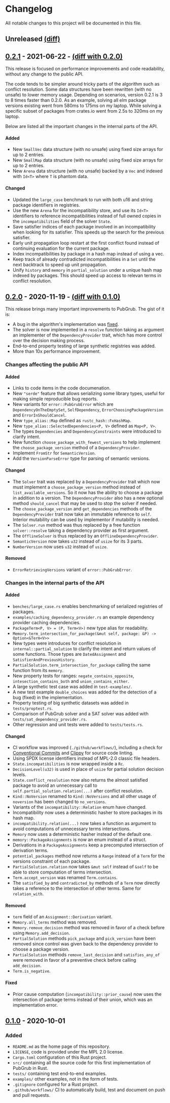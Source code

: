 # Changelog

All notable changes to this project will be documented in this file.

## Unreleased [(diff)][unreleased-diff]

## [0.2.1] - 2021-06-22 - [(diff with 0.2.0)][0.2.0-diff]

This release is focused on performance improvements and code readability, without any change to the public API.

The code tends to be simpler around tricky parts of the algorithm such as conflict resolution.
Some data structures have been rewritten (with no unsafe) to lower memory usage.
Depending on scenarios, version 0.2.1 is 3 to 8 times faster than 0.2.0.
As an example, solving all elm package versions existing went from 580ms to 175ms on my laptop.
While solving a specific subset of packages from crates.io went from 2.5s to 320ms on my laptop.

Below are listed all the important changes in the internal parts of the API.

#### Added

- New `SmallVec` data structure (with no unsafe) using fixed size arrays for up to 2 entries.
- New `SmallMap` data structure (with no unsafe) using fixed size arrays for up to 2 entries.
- New `Arena` data structure (with no unsafe) backed by a `Vec` and indexed with `Id<T>` where `T` is phantom data.

#### Changed

- Updated the `large_case` benchmark to run with both u16 and string package identifiers in registries.
- Use the new `Arena` for the incompatibility store, and use its `Id<T>` identifiers to reference incompatibilities instead of full owned copies in the `incompatibilities` field of the solver `State`.
- Save satisfier indices of each package involved in an incompatibility when looking for its satisfier. This speeds up the search for the previous satisfier.
- Early unit propagation loop restart at the first conflict found instead of continuing evaluation for the current package.
- Index incompatibilities by package in a hash map instead of using a vec.
- Keep track of already contradicted incompatibilities in a `Set` until the next backtrack to speed up unit propagation.
- Unify `history` and `memory` in `partial_solution` under a unique hash map indexed by packages. This should speed up access to relevan terms in conflict resolution.

## [0.2.0] - 2020-11-19 - [(diff with 0.1.0)][0.1.0-diff]

This release brings many important improvements to PubGrub.
The gist of it is:

- A bug in the algorithm's implementation was [fixed](https://github.com/pubgrub-rs/pubgrub/pull/23).
- The solver is now implemented in a `resolve` function taking as argument
  an implementer of the `DependencyProvider` trait,
  which has more control over the decision making process.
- End-to-end property testing of large synthetic registries was added.
- More than 10x performance improvement.

### Changes affecting the public API

#### Added

- Links to code items in the code documenation.
- New `"serde"` feature that allows serializing some library types, useful for making simple reproducible bug reports.
- New variants for `error::PubGrubError` which are `DependencyOnTheEmptySet`,
  `SelfDependency`, `ErrorChoosingPackageVersion` and `ErrorInShouldCancel`.
- New `type_alias::Map` defined as `rustc_hash::FxHashMap`.
- New `type_alias::SelectedDependencies<P, V>` defined as `Map<P, V>`.
- The types `Dependencies` and `DependencyConstraints` were introduced to clarify intent.
- New function `choose_package_with_fewest_versions` to help implement
  the `choose_package_version` method of a `DependencyProvider`.
- Implement `FromStr` for `SemanticVersion`.
- Add the `VersionParseError` type for parsing of semantic versions.

#### Changed

- The `Solver` trait was replaced by a `DependencyProvider` trait
  which now must implement a `choose_package_version` method
  instead of `list_available_versions`.
  So it now has the ability to choose a package in addition to a version.
  The `DependencyProvider` also has a new optional method `should_cancel`
  that may be used to stop the solver if needed.
- The `choose_package_version` and `get_dependencies` methods of the
  `DependencyProvider` trait now take an immutable reference to `self`.
  Interior mutability can be used by implementor if mutability is needed.
- The `Solver.run` method was thus replaced by a free function `solver::resolve`
  taking a dependency provider as first argument.
- The `OfflineSolver` is thus replaced by an `OfflineDependencyProvider`.
- `SemanticVersion` now takes `u32` instead of `usize` for its 3 parts.
- `NumberVersion` now uses `u32` instead of `usize`.

#### Removed

- `ErrorRetrievingVersions` variant of `error::PubGrubError`.

### Changes in the internal parts of the API

#### Added

- `benches/large_case.rs` enables benchmarking of serialized registries of packages.
- `examples/caching_dependency_provider.rs` an example dependency provider caching dependencies.
- `PackageTerm<P, V> = (P, Term<V>)` new type alias for readability.
- `Memory.term_intersection_for_package(&mut self, package: &P) -> Option<&Term<V>>`
- New types were introduces for conflict resolution in `internal::partial_solution`
  to clarify the intent and return values of some functions.
  Those types are `DatedAssignment` and `SatisfierAndPreviousHistory`.
- `PartialSolution.term_intersection_for_package` calling the same function
  from its `memory`.
- New property tests for ranges: `negate_contains_opposite`, `intesection_contains_both`
  and `union_contains_either`.
- A large synthetic test case was added in `test-examples/`.
- A new test example `double_choices` was added
  for the detection of a bug (fixed) in the implementation.
- Property testing of big synthetic datasets was added in `tests/proptest.rs`.
- Comparison of PubGrub solver and a SAT solver
  was added with `tests/sat_dependency_provider.rs`.
- Other regression and unit tests were added to `tests/tests.rs`.

#### Changed

- CI workflow was improved (`./github/workflows/`), including a check for
  [Conventional Commits](https://www.conventionalcommits.org/en/v1.0.0/) and
  [Clippy](https://github.com/rust-lang/rust-clippy) for source code linting.
- Using SPDX license identifiers instead of MPL-2.0 classic file headers.
- `State.incompatibilities` is now wrapped inside a `Rc`.
- `DecisionLevel(u32)` is used in place of `usize` for partial solution decision levels.
- `State.conflict_resolution` now also returns the almost satisfied package
  to avoid an unnecessary call to `self.partial_solution.relation(...)` after conflict resolution.
- `Kind::NoVersion` renamed to `Kind::NoVersions` and all other usage of `noversion`
  has been changed to `no_versions`.
- Variants of the `incompatibility::Relation` enum have changed.
- Incompatibility now uses a deterministic hasher to store packages in its hash map.
- `incompatibility.relation(...)` now takes a function as argument to avoid computations
  of unnecessary terms intersections.
- `Memory` now uses a deterministic hasher instead of the default one.
- `memory::PackageAssignments` is now an enum instead of a struct.
- Derivations in a `PackageAssignments` keep a precomputed intersection of derivation terms.
- `potential_packages` method now returns a `Range`
  instead of a `Term` for the versions constraint of each package.
- `PartialSolution.relation` now takes `&mut self` instead of `&self`
  to be able to store computation of terms intersection.
- `Term.accept_version` was renamed `Term.contains`.
- The `satisfied_by` and `contradicted_by` methods of a `Term`
  now directly takes a reference to the intersection of other terms.
  Same for `relation_with`.

#### Removed

- `term` field of an `Assignment::Derivation` variant.
- `Memory.all_terms` method was removed.
- `Memory.remove_decision` method was removed in favor of a check before using `Memory.add_decision`.
- `PartialSolution` methods `pick_package` and `pick_version` have been removed
  since control was given back to the dependency provider to choose a package version.
- `PartialSolution` methods `remove_last_decision` and `satisfies_any_of` were removed
  in favor of a preventive check before calling `add_decision`.
- `Term.is_negative`.

#### Fixed

- Prior cause computation (`incompatibility::prior_cause`) now uses the intersection of package terms
  instead of their union, which was an implementation error.

## [0.1.0] - 2020-10-01

### Added

- `README.md` as the home page of this repository.
- `LICENSE`, code is provided under the MPL 2.0 license.
- `Cargo.toml` configuration of this Rust project.
- `src/` containing all the source code for this first implementation of PubGrub in Rust.
- `tests/` containing test end-to-end examples.
- `examples/` other examples, not in the form of tests.
- `.gitignore` configured for a Rust project.
- `.github/workflows/` CI to automatically build, test and document on push and pull requests.

[0.2.1]: https://github.com/pubgrub-rs/pubgrub/releases/tag/v0.2.1
[0.2.0]: https://github.com/pubgrub-rs/pubgrub/releases/tag/v0.2.0
[0.1.0]: https://github.com/pubgrub-rs/pubgrub/releases/tag/v0.1.0

[unreleased-diff]: https://github.com/pubgrub-rs/pubgrub/compare/release...dev
[0.2.0-diff]: https://github.com/pubgrub-rs/pubgrub/compare/v0.2.0...v0.2.1
[0.1.0-diff]: https://github.com/pubgrub-rs/pubgrub/compare/v0.1.0...v0.2.0
